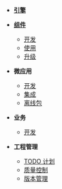 - [**引擎**](./docs/xengine/arch/xengine-应用架构.md)
- [**组件**](./docs/modules/组件.md)
  - [开发](./docs/modules/组件-开发规范.md)
  - [使用](./docs/modules/组件-使用.md)
  - [升级](./docs/modules/组件-升级.md)
- **微应用**
  - [开发](./docs/microApp/微应用-开发规范.md)
  - [集成](./docs/microApp/微应用-集成.md)
  - [离线包](./docs/microApp/离线服务器.md)
- **业务**
  - [开发](./docs/business/业务开发.md)


- **工程管理**
  - [TODO 计划](./docs/versionlize/TODO-计划.md)
  - [质量控制](./docs/versionlize/质量控制.md)
  - [版本管理](./docs/versionlize/引擎与组件版本管理.md)


